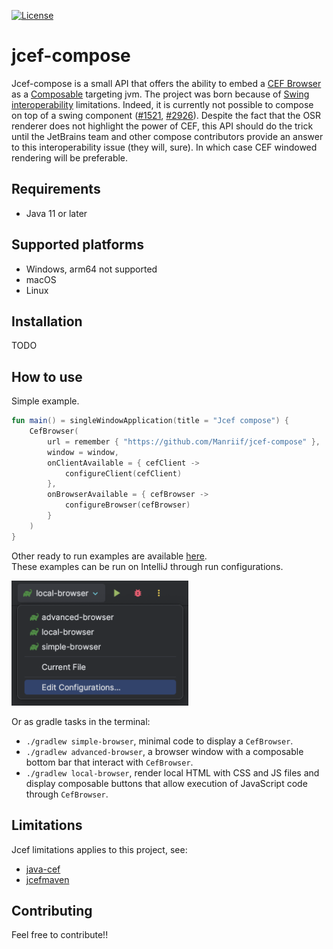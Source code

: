 
[![License](https://img.shields.io/badge/License-Apache_2.0-blue.svg)](https://opensource.org/licenses/Apache-2.0)
# jcef-compose

Jcef-compose is a small API that offers the ability to embed a [CEF Browser](https://github.com/chromiumembedded/java-cef) as a [Composable](https://github.com/JetBrains/compose-multiplatform/blob/master/README.md?plain=1) targeting jvm.
The project was born because of [Swing interoperability](https://github.com/JetBrains/compose-multiplatform/tree/master/tutorials/Swing_Integration) limitations. 
Indeed, it is currently not possible to compose on top of a swing component ([#1521](https://github.com/JetBrains/compose-multiplatform/issues/1521), [#2926](https://github.com/JetBrains/compose-multiplatform/issues/2926)). 
Despite the fact that the OSR renderer does not highlight the power of CEF, this API should do the trick until the JetBrains team and other compose contributors provide an answer to this interoperability issue (they will, sure). In which case CEF windowed rendering will be preferable.

## Requirements

* Java 11 or later

## Supported platforms

* Windows, arm64 not supported
* macOS
* Linux

## Installation

TODO

## How to use

Simple example.

```kotlin 
fun main() = singleWindowApplication(title = "Jcef compose") {
    CefBrowser(
        url = remember { "https://github.com/Manriif/jcef-compose" },
        window = window,
        onClientAvailable = { cefClient ->
            configureClient(cefClient)
        },
        onBrowserAvailable = { cefBrowser ->
            configureBrowser(cefBrowser)
        }
    )
}
```

Other ready to run examples are available [here](example).\
These examples can be run on IntelliJ through run configurations.

<img src="readme/run_configurations.png" alt="run / debug configurations" height="200px">

Or as gradle tasks in the terminal:

* `./gradlew simple-browser`, minimal code to display a `CefBrowser`.
* `./gradlew advanced-browser`, a browser window with a composable bottom bar that interact with `CefBrowser`.
* `./gradlew local-browser`, render local HTML with CSS and JS files and display composable buttons that allow execution of JavaScript code through `CefBrowser`.

## Limitations

Jcef limitations applies to this project, see:

* [java-cef](https://github.com/chromiumembedded/java-cef/#readme)
* [jcefmaven](https://github.com/jcefmaven/jcefmaven#readme) 

## Contributing

Feel free to contribute!!






